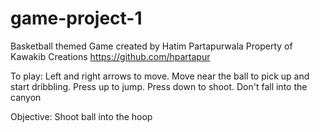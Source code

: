 # game-project-1

Basketball themed Game created by Hatim Partapurwala
Property of Kawakib Creations
https://github.com/hpartapur

To play:
Left and right arrows to move.
Move near the ball to pick up and start dribbling.
Press up to jump.
Press down to shoot.
Don't fall into the canyon

Objective:
Shoot ball into the hoop
